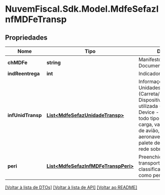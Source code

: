 # NuvemFiscal.Sdk.Model.MdfeSefazInfMDFeTransp

## Propriedades

Nome | Tipo | Descrição | Comentários
------------ | ------------- | ------------- | -------------
**chMDFe** | **string** | Manifesto Eletrônico de Documentos Fiscais. | 
**indReentrega** | **int** | Indicador de Reentrega. | [optional] 
**infUnidTransp** | [**List&lt;MdfeSefazUnidadeTransp&gt;**](MdfeSefazUnidadeTransp.md) | Informações das Unidades de Transporte (Carreta/Reboque/Vagão).  Dispositivo de carga utilizada (Unit Load Device - ULD) significa todo tipo de contêiner de carga, vagão, contêiner de avião, palete de aeronave com rede ou palete de aeronave com rede sobre um iglu. | [optional] 
**peri** | [**List&lt;MdfeSefazInfMDFeTranspPeri&gt;**](MdfeSefazInfMDFeTranspPeri.md) | Preenchido quando for  transporte de produtos classificados pela ONU como perigosos. | [optional] 

[[Voltar à lista de DTOs]](../README.md#documentation-for-models) [[Voltar à lista de API]](../README.md#documentation-for-api-endpoints) [[Voltar ao README]](../README.md)

